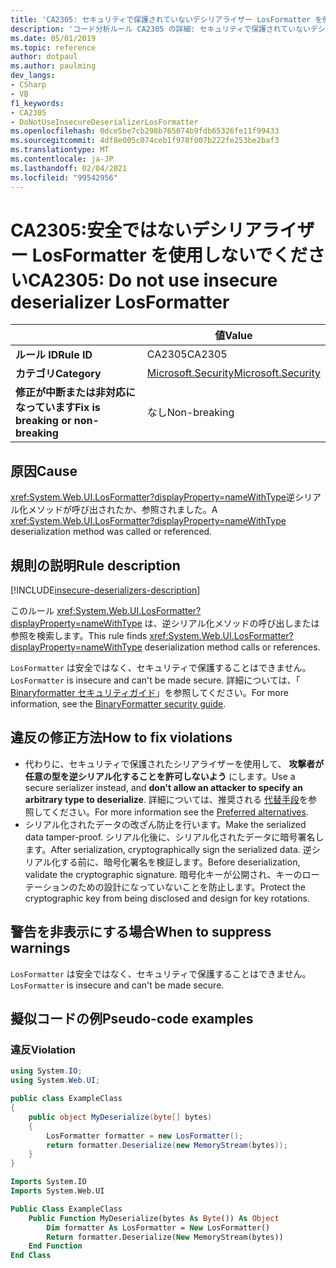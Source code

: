 ```yaml
---
title: 'CA2305: セキュリティで保護されていないデシリアライザー LosFormatter を使用しない (コード分析)'
description: 'コード分析ルール CA2305 の詳細: セキュリティで保護されていないデシリアライザー LosFormatter を使用しない'
ms.date: 05/01/2019
ms.topic: reference
author: dotpaul
ms.author: paulming
dev_langs:
- CSharp
- VB
f1_keywords:
- CA2305
- DoNotUseInsecureDeserializerLosFormatter
ms.openlocfilehash: 0dce5be7cb298b765074b9fdb65326fe11f99433
ms.sourcegitcommit: 4df8e005c074ceb1f978f007b222fe253be2baf3
ms.translationtype: MT
ms.contentlocale: ja-JP
ms.lasthandoff: 02/04/2021
ms.locfileid: "99542956"
---
```

# <a name="ca2305-do-not-use-insecure-deserializer-losformatter"></a><span data-ttu-id="660c3-103">CA2305:安全ではないデシリアライザー LosFormatter を使用しないでください</span><span class="sxs-lookup"><span data-stu-id="660c3-103">CA2305: Do not use insecure deserializer LosFormatter</span></span>

| | <span data-ttu-id="660c3-104">値</span><span class="sxs-lookup"><span data-stu-id="660c3-104">Value</span></span> |
|-|-|
| <span data-ttu-id="660c3-105">**ルール ID**</span><span class="sxs-lookup"><span data-stu-id="660c3-105">**Rule ID**</span></span> |<span data-ttu-id="660c3-106">CA2305</span><span class="sxs-lookup"><span data-stu-id="660c3-106">CA2305</span></span>|
| <span data-ttu-id="660c3-107">**カテゴリ**</span><span class="sxs-lookup"><span data-stu-id="660c3-107">**Category**</span></span> |[<span data-ttu-id="660c3-108">Microsoft.Security</span><span class="sxs-lookup"><span data-stu-id="660c3-108">Microsoft.Security</span></span>](security-warnings.md)|
| <span data-ttu-id="660c3-109">**修正が中断または非対応になっています**</span><span class="sxs-lookup"><span data-stu-id="660c3-109">**Fix is breaking or non-breaking**</span></span> |<span data-ttu-id="660c3-110">なし</span><span class="sxs-lookup"><span data-stu-id="660c3-110">Non-breaking</span></span>|

## <a name="cause"></a><span data-ttu-id="660c3-111">原因</span><span class="sxs-lookup"><span data-stu-id="660c3-111">Cause</span></span>

<span data-ttu-id="660c3-112"><xref:System.Web.UI.LosFormatter?displayProperty=nameWithType>逆シリアル化メソッドが呼び出されたか、参照されました。</span><span class="sxs-lookup"><span data-stu-id="660c3-112">A <xref:System.Web.UI.LosFormatter?displayProperty=nameWithType> deserialization method was called or referenced.</span></span>

## <a name="rule-description"></a><span data-ttu-id="660c3-113">規則の説明</span><span class="sxs-lookup"><span data-stu-id="660c3-113">Rule description</span></span>

[!INCLUDE[insecure-deserializers-description](~/includes/code-analysis/insecure-deserializers-description.md)]

<span data-ttu-id="660c3-114">このルール <xref:System.Web.UI.LosFormatter?displayProperty=nameWithType> は、逆シリアル化メソッドの呼び出しまたは参照を検索します。</span><span class="sxs-lookup"><span data-stu-id="660c3-114">This rule finds <xref:System.Web.UI.LosFormatter?displayProperty=nameWithType> deserialization method calls or references.</span></span>

<span data-ttu-id="660c3-115">`LosFormatter` は安全ではなく、セキュリティで保護することはできません。</span><span class="sxs-lookup"><span data-stu-id="660c3-115">`LosFormatter` is insecure and can't be made secure.</span></span> <span data-ttu-id="660c3-116">詳細については、「 [Binaryformatter セキュリティガイド](../../../standard/serialization/binaryformatter-security-guide.md)」を参照してください。</span><span class="sxs-lookup"><span data-stu-id="660c3-116">For more information, see the [BinaryFormatter security guide](../../../standard/serialization/binaryformatter-security-guide.md).</span></span>

## <a name="how-to-fix-violations"></a><span data-ttu-id="660c3-117">違反の修正方法</span><span class="sxs-lookup"><span data-stu-id="660c3-117">How to fix violations</span></span>

- <span data-ttu-id="660c3-118">代わりに、セキュリティで保護されたシリアライザーを使用して、 **攻撃者が任意の型を逆シリアル化することを許可しないよう** にします。</span><span class="sxs-lookup"><span data-stu-id="660c3-118">Use a secure serializer instead, and **don't allow an attacker to specify an arbitrary type to deserialize**.</span></span> <span data-ttu-id="660c3-119">詳細については、推奨される [代替手段](../../../standard/serialization/binaryformatter-security-guide.md#preferred-alternatives)を参照してください。</span><span class="sxs-lookup"><span data-stu-id="660c3-119">For more information see the [Preferred alternatives](../../../standard/serialization/binaryformatter-security-guide.md#preferred-alternatives).</span></span>
- <span data-ttu-id="660c3-120">シリアル化されたデータの改ざん防止を行います。</span><span class="sxs-lookup"><span data-stu-id="660c3-120">Make the serialized data tamper-proof.</span></span> <span data-ttu-id="660c3-121">シリアル化後に、シリアル化されたデータに暗号署名します。</span><span class="sxs-lookup"><span data-stu-id="660c3-121">After serialization, cryptographically sign the serialized data.</span></span> <span data-ttu-id="660c3-122">逆シリアル化する前に、暗号化署名を検証します。</span><span class="sxs-lookup"><span data-stu-id="660c3-122">Before deserialization, validate the cryptographic signature.</span></span> <span data-ttu-id="660c3-123">暗号化キーが公開され、キーのローテーションのための設計になっていないことを防止します。</span><span class="sxs-lookup"><span data-stu-id="660c3-123">Protect the cryptographic key from being disclosed and design for key rotations.</span></span>

## <a name="when-to-suppress-warnings"></a><span data-ttu-id="660c3-124">警告を非表示にする場合</span><span class="sxs-lookup"><span data-stu-id="660c3-124">When to suppress warnings</span></span>

<span data-ttu-id="660c3-125">`LosFormatter` は安全ではなく、セキュリティで保護することはできません。</span><span class="sxs-lookup"><span data-stu-id="660c3-125">`LosFormatter` is insecure and can't be made secure.</span></span>

## <a name="pseudo-code-examples"></a><span data-ttu-id="660c3-126">擬似コードの例</span><span class="sxs-lookup"><span data-stu-id="660c3-126">Pseudo-code examples</span></span>

### <a name="violation"></a><span data-ttu-id="660c3-127">違反</span><span class="sxs-lookup"><span data-stu-id="660c3-127">Violation</span></span>

```csharp
using System.IO;
using System.Web.UI;

public class ExampleClass
{
    public object MyDeserialize(byte[] bytes)
    {
        LosFormatter formatter = new LosFormatter();
        return formatter.Deserialize(new MemoryStream(bytes));
    }
}
```

```vb
Imports System.IO
Imports System.Web.UI

Public Class ExampleClass
    Public Function MyDeserialize(bytes As Byte()) As Object
        Dim formatter As LosFormatter = New LosFormatter()
        Return formatter.Deserialize(New MemoryStream(bytes))
    End Function
End Class
```
